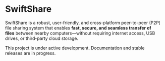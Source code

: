 # SwiftShare

SwiftShare is a robust, user-friendly, and cross-platform peer-to-peer (P2P) file sharing system that enables **fast, secure, and seamless transfer of files** between nearby computers—without requiring internet access, USB drives, or third-party cloud storage.

This project is under active development. Documentation and stable releases are in progress.
